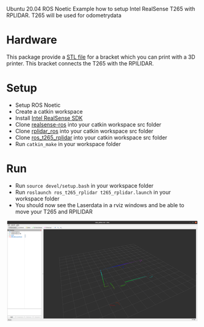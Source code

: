 Ubuntu 20.04 ROS Noetic Example how to setup Intel RealSense T265 with RPLIDAR. T265 will be used for odometrydata 

# Hardware
This package provide a [STL file](stl/t265_rpilidar_bracket.stl) for a bracket which you can print with a 3D printer. This bracket connects the T265 with the RPILIDAR.

# Setup
* Setup ROS Noetic
* Create a catkin workspace
* Install [Intel RealSense SDK](https://github.com/IntelRealSense/librealsense)
* Clone [realsense-ros](https://github.com/IntelRealSense/realsense-ros) into your catkin workspace src folder
* Clone [rplidar_ros](https://github.com/robopeak/rplidar_ros) into your catkin workspace src folder
* Clone [ros_t265_rplidar](https://github.com/mirkix/ros_t265_rplidar) into your catkin workspace src folder
* Run `catkin_make` in your workspace folder

# Run
* Run `source devel/setup.bash` in your workspace folder
* Run `roslaunch ros_t265_rplidar t265_rplidar.launch` in your workspace folder
* You should now see the Laserdata in a rviz windows and be able to move your T265 and RPILIDAR

 ![T265 RPILIDAR RVIZ](img/t265_rplidar_rviz.png)
